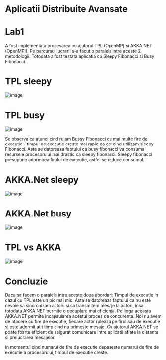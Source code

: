 # Aplicatii Distribuite Avansate
# Lab1
A fost implementata procesarea cu ajutorul TPL (OpenMP) si AKKA.NET (OpenMPI). Pe parcursul lucrarii s-a facut o paralela intre aceste 2 metodologii. Totodata a fost testata aplicatia cu Sleepy Fibonacci si Busy Fibonacci.

# TPL sleepy
![image](https://user-images.githubusercontent.com/26895687/84590177-f2066e80-ae3c-11ea-8e37-6074b6ef6d3a.png)

# TPL busy
![image](https://user-images.githubusercontent.com/26895687/84590191-15311e00-ae3d-11ea-9018-b04e8ed19d26.png)

Se observa ca atunci cind rulam Bussy Fibonacci cu mai multe fire de executie - timpul de executie creste mai rapid ca cel cind utilizam sleepy Fibonacci. Asta se datoreaza faptului ca busy fibonacci va consuma resursele procesorului mai drastic ca sleepy fibonacci. Sleepy fibonacci presupune adormirea firului de executie, astfel se reduce consumul.

# AKKA.Net sleepy
![image](https://user-images.githubusercontent.com/26895687/84590225-693c0280-ae3d-11ea-9d6e-4ed427700866.png)

# AKKA.Net busy
![image](https://user-images.githubusercontent.com/26895687/84590237-7c4ed280-ae3d-11ea-8a2c-9b604395733e.png)

# TPL vs AKKA
![image](https://user-images.githubusercontent.com/26895687/84590250-97214700-ae3d-11ea-85e1-018c4015af18.png)

# Concluzie
Daca sa facem o paralela intre aceste doua abordari: Timpul de executie in cazul cu TPL este un pic mai mic. Asta se datoreaza faptului ca nu este nevoie sa sincronizam actorii si sa transmitem mesaje la actori, insa totodata AKKA.NET permite o decuplare mai eficienta. Pe linga aceasta AKKA.NET permite incapsularea acestui proces de concurenta. Noi nu avem de afacere cu fire de executie, fiecare actor ruleaza pe firul sau de executie si este adormit atit timp cind nu primeste mesaje. Cu ajutorul AKKA.NET se poate foarte eficient de asigurat comunicare intre aplicatii aflate la distanta si prelucrarea mesajelor.

In momentul cind numarul de fire de executie depaseste numarul de fire de executie a procesorului, timpul de executie creste.
